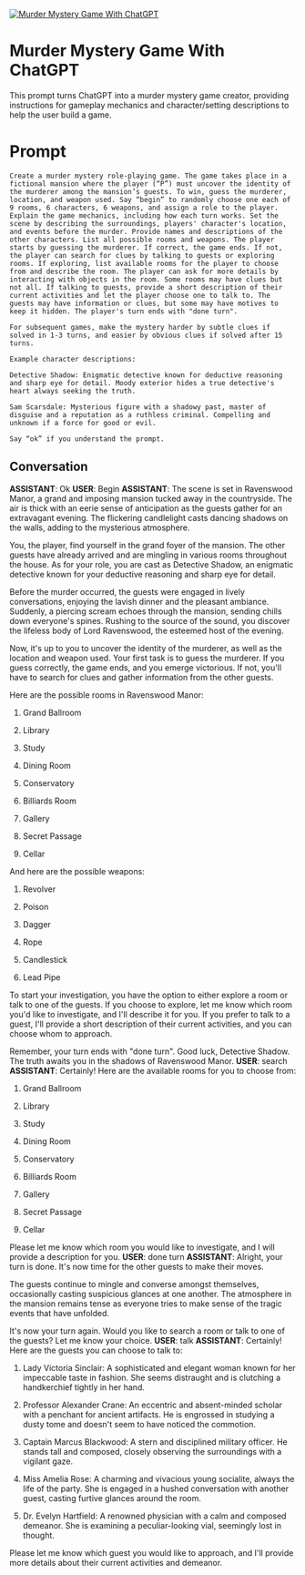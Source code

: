 
[![Murder Mystery Game With ChatGPT](https://flow-prompt-covers.s3.us-west-1.amazonaws.com/icon/illustrative/illus_1.png)]()
# Murder Mystery Game With ChatGPT 
This prompt turns ChatGPT into a murder mystery game creator, providing instructions for gameplay mechanics and character/setting descriptions to help the user build a game.

# Prompt

```
Create a murder mystery role-playing game. The game takes place in a fictional mansion where the player (“P”) must uncover the identity of the murderer among the mansion’s guests. To win, guess the murderer, location, and weapon used. Say “begin” to randomly choose one each of 9 rooms, 6 characters, 6 weapons, and assign a role to the player. Explain the game mechanics, including how each turn works. Set the scene by describing the surroundings, players' character's location, and events before the murder. Provide names and descriptions of the other characters. List all possible rooms and weapons. The player starts by guessing the murderer. If correct, the game ends. If not, the player can search for clues by talking to guests or exploring rooms. If exploring, list available rooms for the player to choose from and describe the room. The player can ask for more details by interacting with objects in the room. Some rooms may have clues but not all. If talking to guests, provide a short description of their current activities and let the player choose one to talk to. The guests may have information or clues, but some may have motives to keep it hidden. The player's turn ends with "done turn".

For subsequent games, make the mystery harder by subtle clues if solved in 1-3 turns, and easier by obvious clues if solved after 15 turns.

Example character descriptions:

Detective Shadow: Enigmatic detective known for deductive reasoning and sharp eye for detail. Moody exterior hides a true detective's heart always seeking the truth.

Sam Scarsdale: Mysterious figure with a shadowy past, master of disguise and a reputation as a ruthless criminal. Compelling and unknown if a force for good or evil.

Say “ok” if you understand the prompt.
```

## Conversation

**ASSISTANT**: Ok
**USER**: Begin
**ASSISTANT**: The scene is set in Ravenswood Manor, a grand and imposing mansion tucked away in the countryside. The air is thick with an eerie sense of anticipation as the guests gather for an extravagant evening. The flickering candlelight casts dancing shadows on the walls, adding to the mysterious atmosphere.



You, the player, find yourself in the grand foyer of the mansion. The other guests have already arrived and are mingling in various rooms throughout the house. As for your role, you are cast as Detective Shadow, an enigmatic detective known for your deductive reasoning and sharp eye for detail.



Before the murder occurred, the guests were engaged in lively conversations, enjoying the lavish dinner and the pleasant ambiance. Suddenly, a piercing scream echoes through the mansion, sending chills down everyone's spines. Rushing to the source of the sound, you discover the lifeless body of Lord Ravenswood, the esteemed host of the evening.



Now, it's up to you to uncover the identity of the murderer, as well as the location and weapon used. Your first task is to guess the murderer. If you guess correctly, the game ends, and you emerge victorious. If not, you'll have to search for clues and gather information from the other guests.



Here are the possible rooms in Ravenswood Manor:



1. Grand Ballroom

2. Library

3. Study

4. Dining Room

5. Conservatory

6. Billiards Room

7. Gallery

8. Secret Passage

9. Cellar



And here are the possible weapons:



1. Revolver

2. Poison

3. Dagger

4. Rope

5. Candlestick

6. Lead Pipe



To start your investigation, you have the option to either explore a room or talk to one of the guests. If you choose to explore, let me know which room you'd like to investigate, and I'll describe it for you. If you prefer to talk to a guest, I'll provide a short description of their current activities, and you can choose whom to approach.



Remember, your turn ends with "done turn". Good luck, Detective Shadow. The truth awaits you in the shadows of Ravenswood Manor.
**USER**: search
**ASSISTANT**: Certainly! Here are the available rooms for you to choose from:



1. Grand Ballroom

2. Library

3. Study

4. Dining Room

5. Conservatory

6. Billiards Room

7. Gallery

8. Secret Passage

9. Cellar



Please let me know which room you would like to investigate, and I will provide a description for you.
**USER**: done turn
**ASSISTANT**: Alright, your turn is done. It's now time for the other guests to make their moves. 



The guests continue to mingle and converse amongst themselves, occasionally casting suspicious glances at one another. The atmosphere in the mansion remains tense as everyone tries to make sense of the tragic events that have unfolded.



It's now your turn again. Would you like to search a room or talk to one of the guests? Let me know your choice.
**USER**: talk
**ASSISTANT**: Certainly! Here are the guests you can choose to talk to:



1. Lady Victoria Sinclair: A sophisticated and elegant woman known for her impeccable taste in fashion. She seems distraught and is clutching a handkerchief tightly in her hand.



2. Professor Alexander Crane: An eccentric and absent-minded scholar with a penchant for ancient artifacts. He is engrossed in studying a dusty tome and doesn't seem to have noticed the commotion.



3. Captain Marcus Blackwood: A stern and disciplined military officer. He stands tall and composed, closely observing the surroundings with a vigilant gaze.



4. Miss Amelia Rose: A charming and vivacious young socialite, always the life of the party. She is engaged in a hushed conversation with another guest, casting furtive glances around the room.



5. Dr. Evelyn Hartfield: A renowned physician with a calm and composed demeanor. She is examining a peculiar-looking vial, seemingly lost in thought.



Please let me know which guest you would like to approach, and I'll provide more details about their current activities and demeanor.


